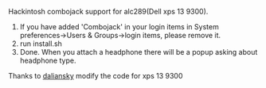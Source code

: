 Hackintosh combojack support for alc289(Dell xps 13 9300).
1. If you have added 'Combojack' in your login items in System preferences->Users & Groups->login items, please remove it.
2. run install.sh
3. Done. When you attach a headphone there will be a popup asking about headphone type.


Thanks to [daliansky](https://github.com/daliansky) modify the code for xps 13 9300
